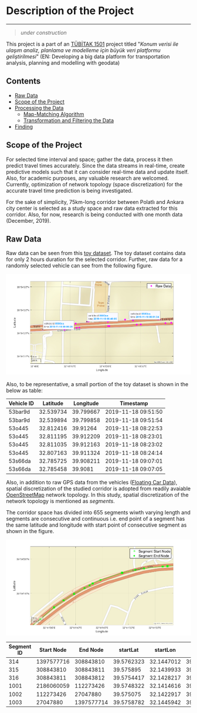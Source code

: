 # Description of the Project
---
> *under construction*


This project is a part of an [TÜBİTAK 1501](https://www.tubitak.gov.tr/en/funds/industry/national-support-programmes/content-1501-industrial-rd-projects-grant-programme) project titled "*Konum verisi ile ulaşım analiz, planlama ve modelleme için büyük veri platformu geliştirilmesi*" (EN: Developing a big data platform for transportation analysis, planning and modelling with geodata)

## Contents

- [Raw Data](#raw-data)
- [Scope of the Project](#scope-of-the-project)
- [Processing the Data](#process-data)
  - [Map-Matching Algorithm](#map-matching-algo)
  - [Transformation and Filtering the Data](#transformation-and-filtering)
- [Finding](#findings)

##  Scope of the Project

For selected time interval and space; gather the data, process it then predict travel times accurately. Since the data streams in real-time, create predictive models such that it can consider real-time data and update itself.
Also, for academic purposes, any valuable research are welcomed. Currently, optimization of network topology (space discretization) for the accurate travel time prediction is being investigated.

For the sake of simplicity, 75km-long corridor between Polatlı and Ankara city center is selected as a study space and raw data extracted for this corridor. Also, for now, research is being conducted with one month data (December, 2019).

## Raw Data

Raw data can be seen from this [toy dataset](https://raw.githubusercontent.com/kkocamaz/GPS_transport/main/input_data/08_00-10_00-non-duplicated.csv). The toy dataset contains data for only 2 hours duration for the selected corridor. Further, raw data for a randomly selected vehicle can see from the following figure.

![Raw Data Figure](figs/readme/raw_data.png)

Also, to be representative, a small portion of the toy dataset is shown in the below as table:

| Vehicle ID | Latitude | Longitude | Timestamp |
| ----------- | ----------- | ----------- | ----------- |
| 53bar9d | 32.539734 | 39.799667 | 2019-11-18 09:51:50
| 53bar9d | 32.539894 | 39.799858 | 2019-11-18 09:51:54
| 53o445 | 32.812416 | 39.91264 | 2019-11-18 08:22:53
| 53o445 | 32.811195 | 39.912209 | 2019-11-18 08:23:01
| 53o445 | 32.811035 | 39.912163 | 2019-11-18 08:23:02
| 53o445 | 32.807163 | 39.911324 | 2019-11-18 08:24:14
| 53s66da | 32.785725 | 39.908211 | 2019-11-18 09:07:01
| 53s66da | 32.785458 | 39.9081 | 2019-11-18 09:07:05


Also, in addition to raw GPS data from the vehicles ([Floating Car Data](https://en.wikipedia.org/wiki/Floating_car_data)), spatial discretization of the studied corridor is adopted from readily avaiable [OpenStreetMap](https://www.openstreetmap.org/) network topology. In this study, spatial discretization of the network topology is mentioned as *segments*.

The corridor space has divided into 655 segments wiwth varying length and segments are consecutive and continuous i.e. end point of a segment has the same latitude and longitude with start point of consecutive segment as shown in the figure.

![Segment Figure](figs/readme/segments.png)



| Segment ID | Start Node | End Node | startLat | startLon | endLat | endLon | dir | calc_length |
| ----------- | ----------- | ----------- | ----------- | ----------- | ----------- | ----------- | ----------- | ----------- |
| 314 | 1397577716 | 308843810 | 39.5762323 | 32.1447012 | 39.575895 | 32.1439933 | 1 | 71.33302995 |
| 315 | 308843810 | 308843811 | 39.575895 | 32.1439933 | 39.5754417 | 32.1428217 | 1 | 112.3622857 |
| 316 | 308843811 | 308843812 | 39.5754417 | 32.1428217 | 39.5750067 | 32.1414283 | 1 | 128.8568069 |
| 1001 | 2186060059 | 112273426 | 39.5748322 | 32.1414616 | 39.575075 | 32.1422917 | 2 | 76.10133449 |
| 1002 | 112273426 | 27047880 | 39.575075 | 32.1422917 | 39.5758782 | 32.1445942 | 2 | 216.6242102 |
| 1003 | 27047880 | 1397577714 | 39.5758782 | 32.1445942 | 39.5759738 | 32.1448068 | 2 | 21.0967387 |
